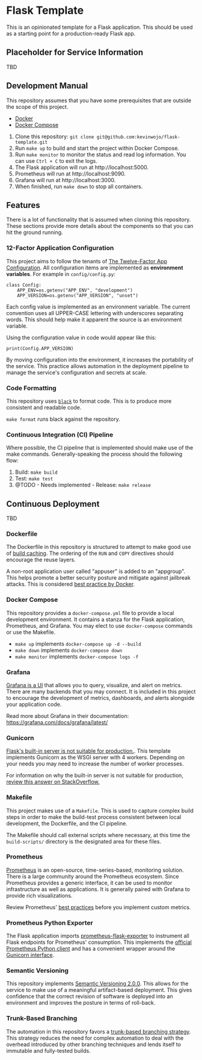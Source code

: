 # Flask Template
This is an opinionated template for a Flask application. This should be used as a starting point for a 
production-ready Flask app.

## Placeholder for Service Information
TBD

## Development Manual
This repository assumes that you have some prerequisites that are outside the scope of this project.
 * [Docker](https://docs.docker.com/get-docker/)
 * [Docker Compose](https://docs.docker.com/compose/install/)

 1. Clone this repository: `git clone git@github.com:kevinwojo/flask-template.git`
 2. Run `make up` to build and start the project within Docker Compose.
 3. Run `make monitor` to monitor the status and read log information. You can use `Ctrl + C` to exit the logs.
 4. The Flask application will run at http://localhost:5000.
 5. Prometheus will run at http://localhost:9090.
 6. Grafana will run at http://localhost:3000.
 7. When finished, run `make down` to stop all containers.

## Features
There is a lot of functionality that is assumed when cloning this repository.
These sections provide more details about the components so that you can hit the ground running.

### 12-Factor Application Configuration
This project aims to follow the tenants of [The Twelve-Factor App Configuration](https://12factor.net/config).
All configuration items are implemented as **environment variables**. For example in `config/config.py`:

```
class Config:
    APP_ENV=os.getenv("APP_ENV", "development")
    APP_VERSION=os.getenv("APP_VERSION", "unset")
```

Each config value is implemented as an environment variable. The current convention uses all UPPER-CASE
lettering with underscores separating words. This should help make it apparent the source is an environment variable.

Using the configuration value in code would appear like this:

```
print(Config.APP_VERSION)
```

By moving configuration into the environment, it increases the portability of the service. This practice
allows automation in the deployment pipeline to manage the service's configuration and secrets at scale.


### Code Formatting
This repository uses [`black`](https://github.com/psf/black) to format code. This is to produce more consistent
and readable code.

`make format` runs black against the repository.

### Continuous Integration (CI) Pipeline
Where possible, the CI pipeline that is implemented should make use of the make commands.
Generally-speaking the process should the following flow:

 1. Build: `make build`
 2. Test: `make test`
 3. @TODO - Needs implemented - Release: `make release`

## Continuous Deployment
TBD


### Dockerfile
The Dockerfile in this repository is structured to attempt to make good use of [build caching](https://docs.docker.com/develop/develop-images/dockerfile_best-practices/#leverage-build-cache). The ordering of the `RUN` and `COPY` directives
should encourage the reuse layers.

A non-root application user called "appuser" is added to an "appgroup". This helps promote a better security posture
and mitigate against jailbreak attacks. This is considered [best practice by Docker](https://docs.docker.com/develop/develop-images/dockerfile_best-practices/#user).

### Docker Compose
This repository provides a `docker-compose.yml` file to provide a local development environment. It contains a stanza 
for the Flask application, Prometheus, and Grafana. You may elect to use `docker-compose` commands or use the Makefile.

  * `make up` implements `docker-compose up -d --build`
  * `make down` implements `docker-compose down`
  * `make monitor` implements `docker-compose logs -f`

### Grafana
[Grafana is a UI](https://grafana.com/docs/grafana/latest/) that allows you to query, visualize, and alert on metrics. There are many backends that you may connect.
It is included in this project to encourage the development of metrics, dashboards, and alerts alongside your application
code.

Read more about Grafana in their documentation: https://grafana.com/docs/grafana/latest/

### Gunicorn
[Flask's built-in server is not suitable for production.](https://flask.palletsprojects.com/en/1.1.x/deploying/). This 
template implements Gunicorn as the WSGI server with 4 workers. Depending on your needs you may need to increase the 
number of worker processes.

For information on why the built-in server is not suitable for production, [review this answer on StackOverflow.](https://stackoverflow.com/a/20862119)

### Makefile
This project makes use of a `Makefile`. This is used to capture complex build steps in order to make 
the build-test process consistent between local development, the Dockerfile, and the CI pipeline.

The Makefile should call external scripts where necessary, at this time the `build-scripts/` directory is
the designated area for these files.

### Prometheus
[Prometheus](https://prometheus.io/) is an open-source, time-series-based, monitoring solution. There is a large
community around the Prometheus ecosystem. Since Prometheus provides a generic interface, it can be used to 
monitor infrastructure as well as applications. It is generally paired with Grafana to provide rich visualizations.

Review Prometheus' [best practices](https://prometheus.io/docs/practices/naming/) before you implement custom metrics.

### Prometheus Python Exporter
The Flask application imports [prometheus-flask-exporter](https://pypi.org/project/prometheus-flask-exporter/)
to instrument all Flask endpoints for Prometheus' consumption. This implements the [official Prometheus Python client](https://github.com/prometheus/client_python) and has a convenient wrapper around the [Gunicorn interface](https://github.com/prometheus/client_python#multiprocess-mode-gunicorn).

### Semantic Versioning
This repository implements [Semantic Versioning 2.0.0](https://semver.org/). This allows for 
the service to make use of a meaningful artifact-based deployment. This gives confidence that the correct
revision of software is deployed into an environment and improves the posture in terms of roll-back.

### Trunk-Based Branching
The automation in this repository favors a [trunk-based branching strategy](https://trunkbaseddevelopment.com/).
This strategy reduces the need for complex automation to deal with the overhead introduced by other branching techniques
and lends itself to immutable and fully-tested builds.
